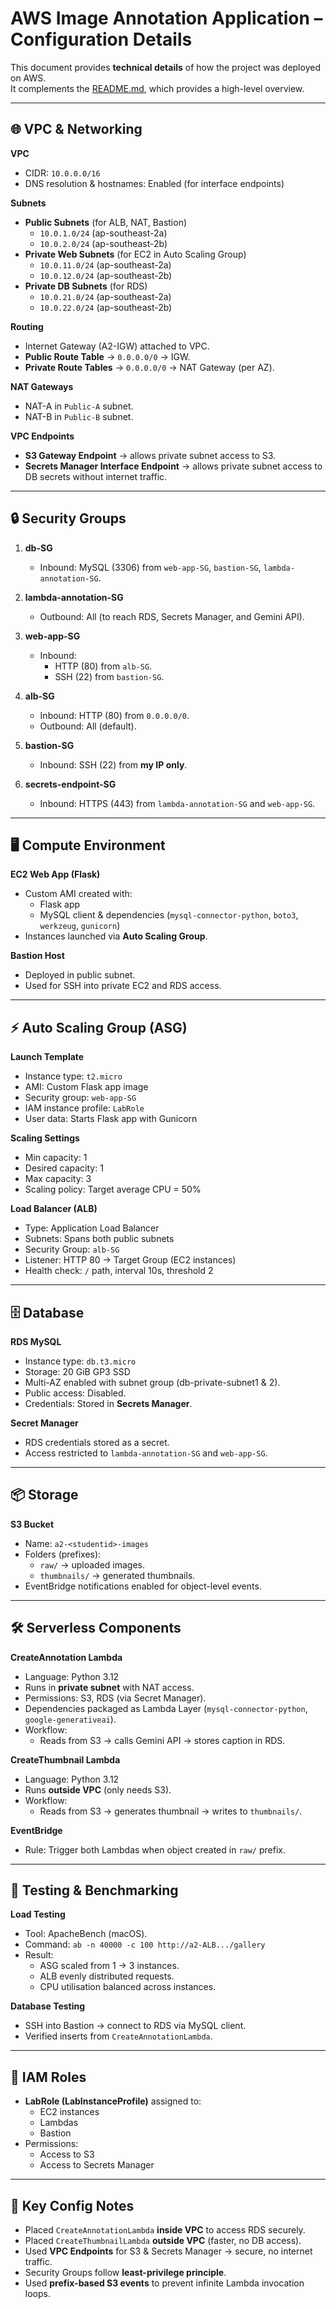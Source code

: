 # AWS Image Annotation Application – Configuration Details

This document provides **technical details** of how the project was deployed on AWS.  
It complements the [README.md](./README.md), which provides a high-level overview.

---

## 🌐 VPC & Networking

**VPC**
- CIDR: `10.0.0.0/16`
- DNS resolution & hostnames: Enabled (for interface endpoints)

**Subnets**
- **Public Subnets** (for ALB, NAT, Bastion)  
  - `10.0.1.0/24` (ap-southeast-2a)  
  - `10.0.2.0/24` (ap-southeast-2b)  
- **Private Web Subnets** (for EC2 in Auto Scaling Group)  
  - `10.0.11.0/24` (ap-southeast-2a)  
  - `10.0.12.0/24` (ap-southeast-2b)  
- **Private DB Subnets** (for RDS)  
  - `10.0.21.0/24` (ap-southeast-2a)  
  - `10.0.22.0/24` (ap-southeast-2b)  

**Routing**
- Internet Gateway (A2-IGW) attached to VPC.  
- **Public Route Table** → `0.0.0.0/0` → IGW.  
- **Private Route Tables** → `0.0.0.0/0` → NAT Gateway (per AZ).  

**NAT Gateways**
- NAT-A in `Public-A` subnet.  
- NAT-B in `Public-B` subnet.  

**VPC Endpoints**
- **S3 Gateway Endpoint** → allows private subnet access to S3.  
- **Secrets Manager Interface Endpoint** → allows private subnet access to DB secrets without internet traffic.  

---

## 🔒 Security Groups

1. **db-SG**
   - Inbound: MySQL (3306) from `web-app-SG`, `bastion-SG`, `lambda-annotation-SG`.

2. **lambda-annotation-SG**
   - Outbound: All (to reach RDS, Secrets Manager, and Gemini API).  

3. **web-app-SG**
   - Inbound:  
     - HTTP (80) from `alb-SG`.  
     - SSH (22) from `bastion-SG`.  

4. **alb-SG**
   - Inbound: HTTP (80) from `0.0.0.0/0`.  
   - Outbound: All (default).  

5. **bastion-SG**
   - Inbound: SSH (22) from **my IP only**.  

6. **secrets-endpoint-SG**
   - Inbound: HTTPS (443) from `lambda-annotation-SG` and `web-app-SG`.  

---

## 🖥 Compute Environment

**EC2 Web App (Flask)**
- Custom AMI created with:
  - Flask app  
  - MySQL client & dependencies (`mysql-connector-python`, `boto3`, `werkzeug`, `gunicorn`)  
- Instances launched via **Auto Scaling Group**.  

**Bastion Host**
- Deployed in public subnet.  
- Used for SSH into private EC2 and RDS access.  

---

## ⚡ Auto Scaling Group (ASG)

**Launch Template**
- Instance type: `t2.micro`  
- AMI: Custom Flask app image  
- Security group: `web-app-SG`  
- IAM instance profile: `LabRole`  
- User data: Starts Flask app with Gunicorn  

**Scaling Settings**
- Min capacity: 1  
- Desired capacity: 1  
- Max capacity: 3  
- Scaling policy: Target average CPU = 50%  

**Load Balancer (ALB)**
- Type: Application Load Balancer  
- Subnets: Spans both public subnets  
- Security Group: `alb-SG`  
- Listener: HTTP 80 → Target Group (EC2 instances)  
- Health check: `/` path, interval 10s, threshold 2  

---

## 🗄 Database

**RDS MySQL**
- Instance type: `db.t3.micro`  
- Storage: 20 GiB GP3 SSD  
- Multi-AZ enabled with subnet group (db-private-subnet1 & 2).  
- Public access: Disabled.  
- Credentials: Stored in **Secrets Manager**.  

**Secret Manager**
- RDS credentials stored as a secret.  
- Access restricted to `lambda-annotation-SG` and `web-app-SG`.  

---

## 📦 Storage

**S3 Bucket**
- Name: `a2-<studentid>-images`  
- Folders (prefixes):  
  - `raw/` → uploaded images.  
  - `thumbnails/` → generated thumbnails.  
- EventBridge notifications enabled for object-level events.  

---

## 🛠 Serverless Components

**CreateAnnotation Lambda**
- Language: Python 3.12  
- Runs in **private subnet** with NAT access.  
- Permissions: S3, RDS (via Secret Manager).  
- Dependencies packaged as Lambda Layer (`mysql-connector-python`, `google-generativeai`).  
- Workflow:  
  - Reads from S3 → calls Gemini API → stores caption in RDS.  

**CreateThumbnail Lambda**
- Language: Python 3.12  
- Runs **outside VPC** (only needs S3).  
- Workflow:  
  - Reads from S3 → generates thumbnail → writes to `thumbnails/`.  

**EventBridge**
- Rule: Trigger both Lambdas when object created in `raw/` prefix.  

---

## 🧪 Testing & Benchmarking

**Load Testing**
- Tool: ApacheBench (macOS).  
- Command: `ab -n 40000 -c 100 http://a2-ALB.../gallery`  
- Result:  
  - ASG scaled from 1 → 3 instances.  
  - ALB evenly distributed requests.  
  - CPU utilisation balanced across instances.  

**Database Testing**
- SSH into Bastion → connect to RDS via MySQL client.  
- Verified inserts from `CreateAnnotationLambda`.  

---

## 🔑 IAM Roles

- **LabRole (LabInstanceProfile)** assigned to:  
  - EC2 instances  
  - Lambdas  
  - Bastion  
- Permissions:  
  - Access to S3  
  - Access to Secrets Manager  

---

## 📌 Key Config Notes
- Placed `CreateAnnotationLambda` **inside VPC** to access RDS securely.  
- Placed `CreateThumbnailLambda` **outside VPC** (faster, no DB access).  
- Used **VPC Endpoints** for S3 & Secrets Manager → secure, no internet traffic.  
- Security Groups follow **least-privilege principle**.  
- Used **prefix-based S3 events** to prevent infinite Lambda invocation loops.  
